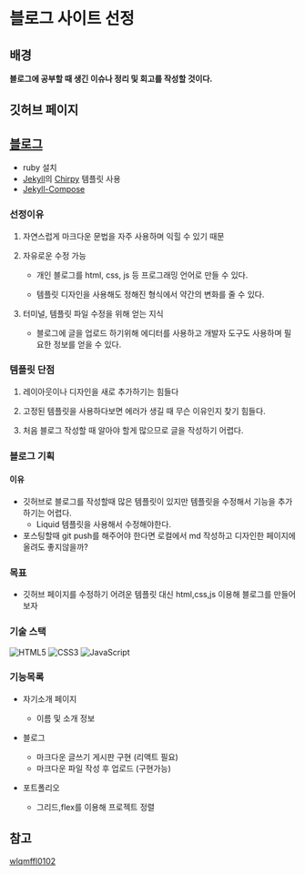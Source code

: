 # 블로그 사이트 선정

## 배경

**블로그에 공부할 때 생긴 이슈나 정리 및 회고를 작성할 것이다.**

## 깃허브 페이지

## [블로그](https://sbs1253.github.io/)

- ruby 설치
- [Jekyll](https://jekyllrb.com/)의 [Chirpy](https://github.com/cotes2020/jekyll-theme-chirpy) 템플릿 사용
- [Jekyll-Compose](https://github.com/jekyll/jekyll-compose)

### 선정이유

1. 자연스럽게 마크다운 문법을 자주 사용하며 익힐 수 있기 때문

2. 자유로운 수정 가능

   - 개인 블로그를 html, css, js 등 프로그래밍 언어로 만들 수 있다.

   - 템플릿 디자인을 사용해도 정해진 형식에서 약간의 변화를 줄 수 있다.

3. 터미널, 템플릿 파일 수정을 위해 얻는 지식

   - 블로그에 글을 업로드 하기위해 에디터를 사용하고 개발자 도구도 사용하며 필요한 정보를 얻을 수 있다.

### 템플릿 단점

1. 레이아웃이나 디자인을 새로 추가하기는 힘들다

2. 고정된 템플릿을 사용하다보면 에러가 생길 때 무슨 이유인지 찾기 힘들다.

3. 처음 블로그 작성할 때 알아야 할게 많으므로 글을 작성하기 어렵다.

### 블로그 기획

#### 이유

- 깃허브로 블로그를 작성할때 많은 템플릿이 있지만 템플릿을 수정해서 기능을 추가하기는 어렵다.
  - Liquid 템플릿을 사용해서 수정해야한다.
- 포스팅할때 git push를 해주어야 한다면 로컬에서 md 작성하고 디자인한 페이지에 올려도 좋지않을까?

### 목표

- 깃허브 페이지를 수정하기 어려운 템플릿 대신 html,css,js 이용해 블로그를 만들어보자

### 기술 스택

![HTML5](https://img.shields.io/badge/html5-%23E34F26.svg?style=for-the-badge&logo=html5&logoColor=white)
![CSS3](https://img.shields.io/badge/css3-%231572B6.svg?style=for-the-badge&logo=css3&logoColor=white)
![JavaScript](https://img.shields.io/badge/javascript-%23323330.svg?style=for-the-badge&logo=javascript&logoColor=%23F7DF1E)

### 기능목록

- 자기소개 페이지

  - 이름 및 소개 정보

- 블로그

  - 마크다운 글쓰기 게시판 구현 (리액트 필요)
  - 마크다운 파일 작성 후 업로드 (구현가능)

- 포트폴리오
  - 그리드,flex를 이용해 프로젝트 정렬

## 참고

[wlqmffl0102](https://wlqmffl0102.github.io/posts/Customizing-Blogs/#%EC%B4%88%EB%B3%B4%EC%9E%90%EB%A5%BC-%EC%9C%84%ED%95%9C-github-blog-%EB%A7%8C%EB%93%A4%EA%B8%B0-%EC%8B%9C%EB%A6%AC%EC%A6%88)
